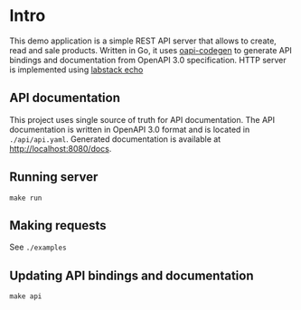 # Intro

This demo application is a simple REST API server that allows to create, read and sale products. Written in Go,
it uses [oapi-codegen](https://github.com/oapi-codegen/oapi-codegen) to generate API bindings and documentation from OpenAPI 3.0 specification.
HTTP server is implemented using [labstack echo](https://github.com/labstack/echo)

## API documentation

This project uses single source of truth for API documentation. The API documentation is written in OpenAPI 3.0 format and is located in `./api/api.yaml`.
Generated documentation is available at [http://localhost:8080/docs](http://localhost:8080/docs).

## Running server

```shell
make run
```

## Making requests

See `./examples`

## Updating API bindings and documentation

```shell
make api
```
